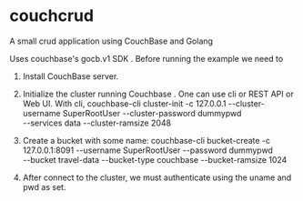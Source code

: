 # couchcrud
A small crud application using CouchBase and Golang

Uses couchbase's gocb.v1 SDK .
Before running the example we need to
1. Install CouchBase server.
2. Initialize the cluster running Couchbase . One can use cli or REST API or Web UI. With cli,
     couchbase-cli cluster-init -c 127.0.0.1 --cluster-username SuperRootUser --cluster-password dummypwd \
     --services data --cluster-ramsize 2048
     
3. Create a bucket with some name:
      couchbase-cli bucket-create -c 127.0.0.1:8091 --username SuperRootUser  --password dummypwd \
      --bucket travel-data --bucket-type couchbase --bucket-ramsize 1024
      
4. After connect to the cluster, we must authenticate using the uname and pwd as set.

